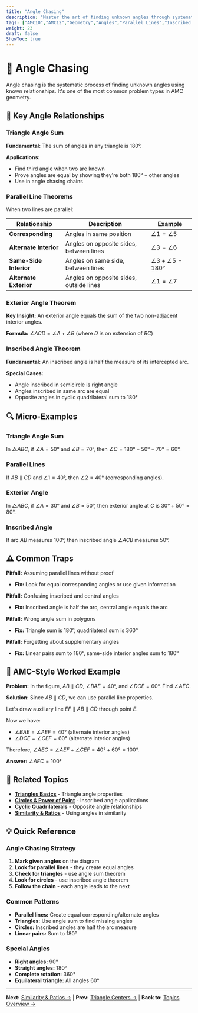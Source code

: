```yaml
---
title: "Angle Chasing"
description: "Master the art of finding unknown angles through systematic application of angle relationships and theorems."
tags: ["AMC10","AMC12","Geometry","Angles","Parallel Lines","Inscribed Angles","Study Guide"]
weight: 23
draft: false
ShowToc: true
---
```


# 📐 Angle Chasing

Angle chasing is the systematic process of finding unknown angles using known relationships. It's one of the most common problem types in AMC geometry.

## 🎯 Key Angle Relationships

### Triangle Angle Sum
**Fundamental:** The sum of angles in any triangle is $180°$.

**Applications:**
- Find third angle when two are known
- Prove angles are equal by showing they're both $180° - \text{other angles}$
- Use in angle chasing chains

### Parallel Line Theorems
When two lines are parallel:

| Relationship | Description | Example |
|--------------|-------------|---------|
| **Corresponding** | Angles in same position | $\angle 1 = \angle 5$ |
| **Alternate Interior** | Angles on opposite sides, between lines | $\angle 3 = \angle 6$ |
| **Same-Side Interior** | Angles on same side, between lines | $\angle 3 + \angle 5 = 180°$ |
| **Alternate Exterior** | Angles on opposite sides, outside lines | $\angle 1 = \angle 7$ |

### Exterior Angle Theorem
**Key Insight:** An exterior angle equals the sum of the two non-adjacent interior angles.

**Formula:** $\angle ACD = \angle A + \angle B$ (where $D$ is on extension of $BC$)

### Inscribed Angle Theorem
**Fundamental:** An inscribed angle is half the measure of its intercepted arc.

**Special Cases:**
- Angle inscribed in semicircle is right angle
- Angles inscribed in same arc are equal
- Opposite angles in cyclic quadrilateral sum to $180°$

## 🔍 Micro-Examples

### Triangle Angle Sum
In $\triangle ABC$, if $\angle A = 50°$ and $\angle B = 70°$, then $\angle C = 180° - 50° - 70° = 60°$.

### Parallel Lines
If $AB \parallel CD$ and $\angle 1 = 40°$, then $\angle 2 = 40°$ (corresponding angles).

### Exterior Angle
In $\triangle ABC$, if $\angle A = 30°$ and $\angle B = 50°$, then exterior angle at $C$ is $30° + 50° = 80°$.

### Inscribed Angle
If arc $AB$ measures $100°$, then inscribed angle $\angle ACB$ measures $50°$.

## ⚠️ Common Traps

**Pitfall:** Assuming parallel lines without proof
- **Fix:** Look for equal corresponding angles or use given information

**Pitfall:** Confusing inscribed and central angles
- **Fix:** Inscribed angle is half the arc, central angle equals the arc

**Pitfall:** Wrong angle sum in polygons
- **Fix:** Triangle sum is $180°$, quadrilateral sum is $360°$

**Pitfall:** Forgetting about supplementary angles
- **Fix:** Linear pairs sum to $180°$, same-side interior angles sum to $180°$

## 🎯 AMC-Style Worked Example

**Problem:** In the figure, $AB \parallel CD$, $\angle BAE = 40°$, and $\angle DCE = 60°$. Find $\angle AEC$.

**Solution:**
Since $AB \parallel CD$, we can use parallel line properties.

Let's draw auxiliary line $EF \parallel AB \parallel CD$ through point $E$.

Now we have:
- $\angle BAE = \angle AEF = 40°$ (alternate interior angles)
- $\angle DCE = \angle CEF = 60°$ (alternate interior angles)

Therefore, $\angle AEC = \angle AEF + \angle CEF = 40° + 60° = 100°$.

**Answer:** $\angle AEC = 100°$

## 🔗 Related Topics

- [**Triangles Basics**](triangles-basics) - Triangle angle properties
- [**Circles & Power of Point**](circles-and-power-of-a-point) - Inscribed angle applications
- [**Cyclic Quadrilaterals**](cyclic-quadrilaterals) - Opposite angle relationships
- [**Similarity & Ratios**](similarity-and-ratios) - Using angles in similarity

## 💡 Quick Reference

### Angle Chasing Strategy
1. **Mark given angles** on the diagram
2. **Look for parallel lines** - they create equal angles
3. **Check for triangles** - use angle sum theorem
4. **Look for circles** - use inscribed angle theorem
5. **Follow the chain** - each angle leads to the next

### Common Patterns
- **Parallel lines:** Create equal corresponding/alternate angles
- **Triangles:** Use angle sum to find missing angles
- **Circles:** Inscribed angles are half the arc measure
- **Linear pairs:** Sum to $180°$

### Special Angles
- **Right angles:** $90°$
- **Straight angles:** $180°$
- **Complete rotation:** $360°$
- **Equilateral triangle:** All angles $60°$

---

**Next:** [Similarity & Ratios →](similarity-and-ratios) | **Prev:** [Triangle Centers →](triangle-centers) | **Back to:** [Topics Overview →](../)
